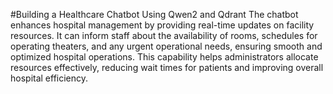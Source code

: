 #Building a Healthcare Chatbot Using Qwen2 and Qdrant
The chatbot enhances hospital management by providing real-time updates on facility resources. It can inform staff about the availability of rooms, schedules for operating theaters, and any urgent operational needs, ensuring smooth and optimized hospital operations. This capability helps administrators allocate resources effectively, reducing wait times for patients and improving overall hospital efficiency.
